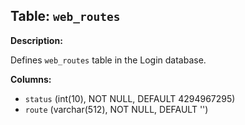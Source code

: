 ## Table: `web_routes`

**Description:**

Defines `web_routes` table in the Login database.

**Columns:**
- `status` (int(10), NOT NULL, DEFAULT 4294967295)
- `route` (varchar(512), NOT NULL, DEFAULT '')